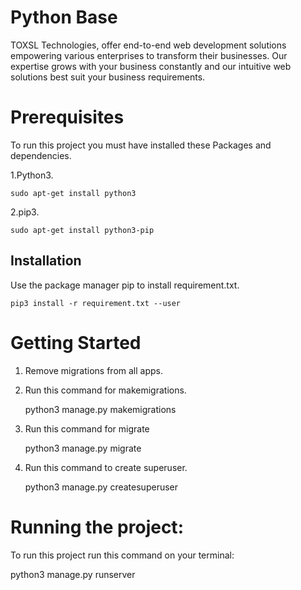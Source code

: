 # Python Base

TOXSL Technologies, offer end-to-end web development solutions empowering various enterprises to transform their businesses. Our expertise grows with your business constantly and our intuitive web solutions best suit your business requirements.


# Prerequisites
 To run this project you must have installed these Packages and dependencies.
	
 1.Python3.
		
	
	sudo apt-get install python3
	
 2.pip3.
	
	
	sudo apt-get install python3-pip
	
	
## Installation

Use the package manager pip to install requirement.txt.


	pip3 install -r requirement.txt --user

# Getting Started
	
1. Remove migrations from all apps.
	
2. Run this command for makemigrations.
		
	python3 manage.py makemigrations
			
3. Run this command for migrate 
		
	python3 manage.py migrate
			
4. Run this command to create superuser.
		
	python3 manage.py createsuperuser
			

			

# Running the project:

To run this project run this command on your terminal:

   python3 manage.py runserver